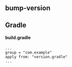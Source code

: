 bump-version
----

## Gradle

#### build.gradle
```
...
group = "com.example"
apply from: "version.gradle"
...
```
